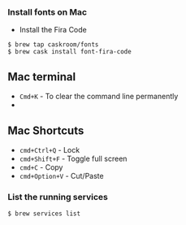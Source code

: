 ### Install fonts on Mac

- Install the Fira Code

```
$ brew tap caskroom/fonts
$ brew cask install font-fira-code
```

## Mac terminal

- `Cmd+K` - To clear the command line permanently
-


## Mac Shortcuts

- `cmd+Ctrl+Q` - Lock
- `cmd+Shift+F` - Toggle full screen
- `cmd+C` - Copy
- `cmd+Option+V` - Cut/Paste


### List the running services

```
$ brew services list 
```

